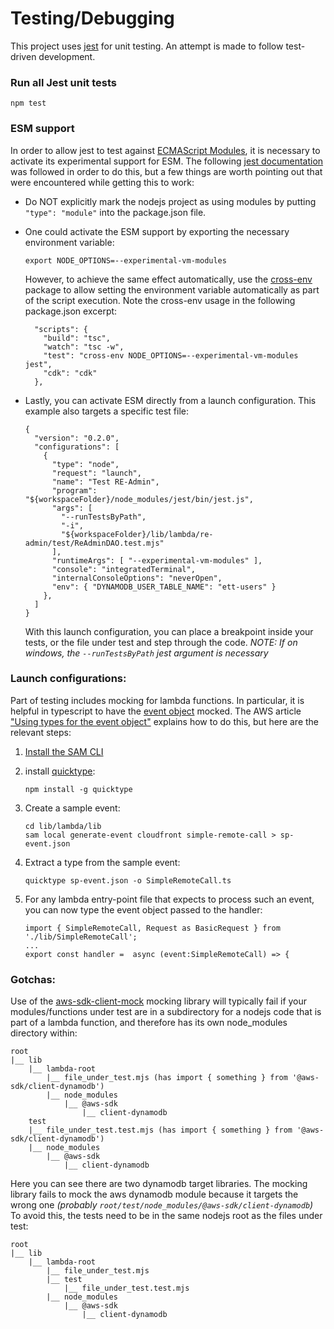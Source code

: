 # Testing/Debugging

This project uses [jest](https://jestjs.io/) for unit testing.
An attempt is made to follow test-driven development.

### Run all Jest unit tests

```
npm test
```

### ESM support

In order to allow jest to test against [ECMAScript Modules](https://nodejs.org/api/esm.html#modules-ecmascript-modules), it is necessary to activate its experimental support for ESM.
The following [jest documentation](https://jestjs.io/docs/ecmascript-modules) was followed in order to do this, but a few things are worth pointing out that were encountered while getting this to work:

- Do NOT explicitly mark the nodejs project as using modules by putting `"type": "module"` into the package.json file.

- One could activate the ESM support by exporting the necessary environment variable:

  ```
  export NODE_OPTIONS=--experimental-vm-modules
  ```

  However, to achieve the same effect automatically, use the [cross-env](https://www.npmjs.com/package/cross-env) package to allow setting the environment variable automatically as part of the script execution. Note the cross-env usage in the following package.json excerpt:

  ```
    "scripts": {
      "build": "tsc",
      "watch": "tsc -w",
      "test": "cross-env NODE_OPTIONS=--experimental-vm-modules jest",
      "cdk": "cdk"
    },
  ```

- Lastly, you can activate ESM directly from a launch configuration. This example also targets a specific test file:

  ```
  {
    "version": "0.2.0",
    "configurations": [
      {
        "type": "node",
        "request": "launch",
        "name": "Test RE-Admin",
        "program": "${workspaceFolder}/node_modules/jest/bin/jest.js",
        "args": [ 
          "--runTestsByPath", 
          "-i", 
          "${workspaceFolder}/lib/lambda/re-admin/test/ReAdminDAO.test.mjs" 
        ],
        "runtimeArgs": [ "--experimental-vm-modules" ],
        "console": "integratedTerminal",
        "internalConsoleOptions": "neverOpen",
        "env": { "DYNAMODB_USER_TABLE_NAME": "ett-users" }
      },
    ]
  }
  ```
  
  With this launch configuration, you can place a breakpoint inside your tests, or the file under test and step through the code.
  *NOTE: If on windows, the `--runTestsByPath` jest argument is necessary*

### Launch configurations:

Part of testing includes mocking for lambda functions. In particular, it is helpful in typescript to have the [event object](https://docs.aws.amazon.com/lambda/latest/dg/gettingstarted-concepts.html#gettingstarted-concepts-event) mocked.
The AWS article ["Using types for the event object"](https://docs.aws.amazon.com/lambda/latest/dg/typescript-handler.html#event-types) explains how to do this, but here are the relevant steps:

1. [Install the SAM CLI](https://docs.aws.amazon.com/serverless-application-model/latest/developerguide/install-sam-cli.html)

2. install [quicktype](https://quicktype.io/typescript):

   ```
   npm install -g quicktype
   ```

3. Create a sample event:

   ```
   cd lib/lambda/lib
   sam local generate-event cloudfront simple-remote-call > sp-event.json
   ```

4. Extract a type from the sample event:

   ```
   quicktype sp-event.json -o SimpleRemoteCall.ts
   ```

5. For any lambda entry-point file that expects to process such an event, you can now type the event object passed to the handler:

   ```
   import { SimpleRemoteCall, Request as BasicRequest } from './lib/SimpleRemoteCall';
   ...
   export const handler =  async (event:SimpleRemoteCall) => {
   ```

### Gotchas:

Use of the [aws-sdk-client-mock](https://aws.amazon.com/blogs/developer/mocking-modular-aws-sdk-for-javascript-v3-in-unit-tests/) mocking library will typically fail if your modules/functions under test are in a subdirectory for a nodejs code that is part of a lambda function, and therefore has its own node_modules directory within:

```
root
|__ lib
    |__ lambda-root
        |__ file_under_test.mjs (has import { something } from '@aws-sdk/client-dynamodb')
        |__ node_modules
            |__ @aws-sdk
                |__ client-dynamodb
    test
    |__ file_under_test.test.mjs (has import { something } from '@aws-sdk/client-dynamodb')
    |__ node_modules
        |__ @aws-sdk
            |__ client-dynamodb
```

Here you can see there are two dynamodb target libraries. The mocking library fails to mock the aws dynamodb module because it targets the wrong one *(probably `root/test/node_modules/@aws-sdk/client-dynamodb`)*
To avoid this, the tests need to be in the same nodejs root as the files under test:

```
root
|__ lib
    |__ lambda-root
        |__ file_under_test.mjs
        |__ test
            |__ file_under_test.test.mjs
        |__ node_modules
            |__ @aws-sdk
                |__ client-dynamodb

```

